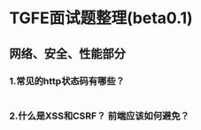 # TGFE面试题整理(beta0.1)

## **网络、安全、性能部分**

### 1.常见的http状态码有哪些？

```markdown

```

### 2.什么是XSS和CSRF？ 前端应该如何避免？
```markdown

```


